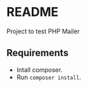 # README

Project to test PHP Mailer

## Requirements

* Intall composer.
* Run `composer install`.
